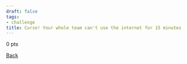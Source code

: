 ```yaml
---
draft: false
tags:
- challenge
title: Curse! Your whole team can't use the internet for 15 minutes
---
```

0 pts

[Back](https://shadybraden.com/jetlag) 
